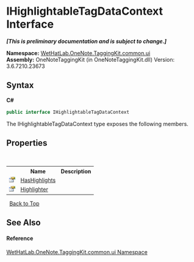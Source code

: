 # IHighlightableTagDataContext Interface
 _**\[This is preliminary documentation and is subject to change.\]**_

**Namespace:**&nbsp;<a href="043a9407-ac38-b3ac-7348-a6090af495ad.md">WetHatLab.OneNote.TaggingKit.common.ui</a><br />**Assembly:**&nbsp;OneNoteTaggingKit (in OneNoteTaggingKit.dll) Version: 3.6.7210.23673

## Syntax

**C#**<br />
``` C#
public interface IHighlightableTagDataContext
```

The IHighlightableTagDataContext type exposes the following members.


## Properties
&nbsp;<table><tr><th></th><th>Name</th><th>Description</th></tr><tr><td>![Public property](media/pubproperty.gif "Public property")</td><td><a href="56ce8ee5-21a9-6010-3bbe-40ae77fb4ba0.md">HasHighlights</a></td><td /></tr><tr><td>![Public property](media/pubproperty.gif "Public property")</td><td><a href="76e98002-0dec-6dfd-35db-8a946be252d1.md">Highlighter</a></td><td /></tr></table>&nbsp;
<a href="#ihighlightabletagdatacontext-interface">Back to Top</a>

## See Also


#### Reference
<a href="043a9407-ac38-b3ac-7348-a6090af495ad.md">WetHatLab.OneNote.TaggingKit.common.ui Namespace</a><br />